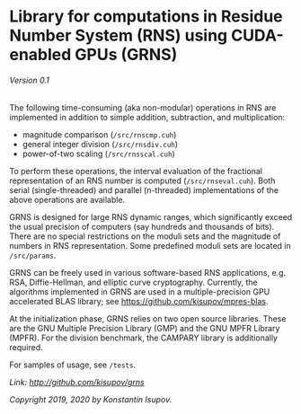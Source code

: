 # Library for computations in Residue Number System (RNS) using CUDA-enabled GPUs (GRNS)
###### Version 0.1

The following time-consuming (aka non-modular) operations in RNS are implemented in addition to simple addition, subtraction, and multiplication:

* magnitude comparison (`/src/rnscmp.cuh`)
* general integer division (`/src/rnsdiv.cuh`)
* power-of-two scaling (`/src/rnsscal.cuh`)

To perform these operations, the interval evaluation of the fractional representation of an RNS number is computed (`/src/rnseval.cuh`).
Both serial (single-threaded) and parallel (n-threaded) implementations of the above operations are available.

GRNS is designed for large RNS dynamic ranges, which significantly exceed the usual precision of computers 
(say hundreds and thousands of bits). There are no special restrictions on the moduli sets and 
the magnitude of numbers in RNS representation. Some predefined moduli sets are located in `/src/params`.

GRNS can be freely used in various software-based RNS applications, e.g. RSA, Diffie-Hellman, and elliptic curve cryptography. 
Currently, the algorithms implemented in GRNS are used in a multiple-precision GPU accelerated BLAS library; 
see https://github.com/kisupov/mpres-blas.

At the initialization phase, GRNS relies on two open source libraries.
These are the GNU Multiple Precision Library (GMP) and the GNU MPFR Library (MPFR).
For the division benchmark, the CAMPARY library is additionally required.

For samples of usage, see `/tests`.


*Link: http://github.com/kisupov/grns*

*Copyright 2019, 2020 by Konstantin Isupov.*
